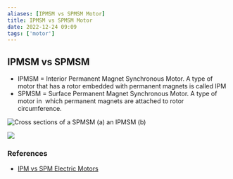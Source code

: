 ```yaml
---
aliases: [IPMSM vs SPMSM Motor]
title: IPMSM vs SPMSM Motor
date: 2022-12-24 09:09
tags: ['motor']
---
```


## IPMSM vs SPMSM

- IPMSM = Interior Permanent Magnet Synchronous Motor. A type of motor that has a rotor embedded with permanent magnets is called IPM
- SPMSM = Surface Permanent Magnet Synchronous Motor. A type of motor in  which permanent magnets are attached to rotor circumference.

![Cross sections of a SPMSM (a) an IPMSM (b)](https://www.researchgate.net/profile/Claudio-Nevoloso/publication/322107989/figure/fig2/AS:667701227814920@1536203786422/Cross-sections-of-a-SPMSM-a-e-an-IPMSM-b.jpg)

![](http://www.news.benevelli-group.com/templates/yootheme/cache/35/IPM-vs-SPM-Electric-Motors-35ecd956.webp)

### References

- [IPM vs SPM Electric Motors](http://www.news.benevelli-group.com/index.php/en/97-ipm-vs-spm-electric-motors.html)
